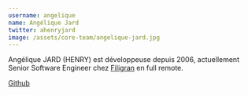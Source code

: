```yaml
---
username: angelique
name: Angélique Jard
twitter: ahenryjard
image: /assets/core-team/angelique-jard.jpg
---
```


Angélique JARD (HENRY) est développeuse depuis 2006, actuellement Senior Software Engineer chez [Filigran](https://filigran.io/) en full remote.

[Github](https://github.com/aHenryJard)
